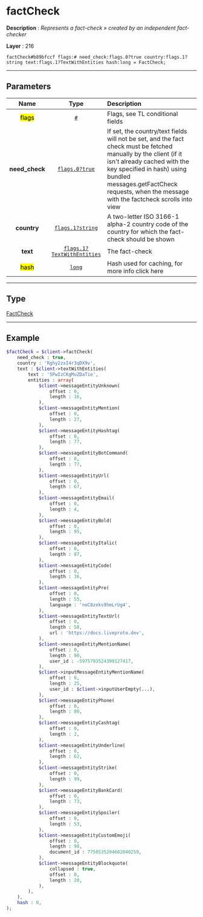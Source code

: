 # factCheck

**Description** : *Represents a fact\-check &raquo; created by an independent fact\-checker*

**Layer** : 216

```tl
factCheck#b89bfccf flags:# need_check:flags.0?true country:flags.1?string text:flags.1?TextWithEntities hash:long = FactCheck;
```

---

## Parameters

| Name | Type | Description |
| :---: | :---: | :--- |
| <mark>flags</mark> | [`#`](type/#) | Flags, see TL conditional fields |
| **need_check** | [`flags.0?true`](type/true) | If set, the country/text fields will not be set, and the fact check must be fetched manually by the client (if it isn't already cached with the key specified in hash) using bundled messages.getFactCheck requests, when the message with the factcheck scrolls into view |
| **country** | [`flags.1?string`](type/string) | A two-letter ISO 3166-1 alpha-2 country code of the country for which the fact-check should be shown |
| **text** | [`flags.1?TextWithEntities`](type/TextWithEntities) | The fact-check |
| <mark>hash</mark> | [`long`](type/long) | Hash used for caching, for more info click here |

---

## Type

[FactCheck](type/FactCheck)

---

## Example

```php
$factCheck = $client->factCheck(
	need_check : true,
	country : 'Rghy2zxI4r3qDX9v',
	text : $client->textWithEntities(
		text : '5PwIzCKgMuZDaTio',
		entities : array(
			$client->messageEntityUnknown(
				offset : 0,
				length : 16,
			),
			$client->messageEntityMention(
				offset : 0,
				length : 27,
			),
			$client->messageEntityHashtag(
				offset : 0,
				length : 77,
			),
			$client->messageEntityBotCommand(
				offset : 0,
				length : 77,
			),
			$client->messageEntityUrl(
				offset : 0,
				length : 67,
			),
			$client->messageEntityEmail(
				offset : 0,
				length : 4,
			),
			$client->messageEntityBold(
				offset : 0,
				length : 95,
			),
			$client->messageEntityItalic(
				offset : 0,
				length : 87,
			),
			$client->messageEntityCode(
				offset : 0,
				length : 36,
			),
			$client->messageEntityPre(
				offset : 0,
				length : 55,
				language : 'noC8zeks9hmLrUg4',
			),
			$client->messageEntityTextUrl(
				offset : 0,
				length : 58,
				url : 'https://docs.liveproto.dev',
			),
			$client->messageEntityMentionName(
				offset : 0,
				length : 90,
				user_id : -5975793524399127417,
			),
			$client->inputMessageEntityMentionName(
				offset : 0,
				length : 25,
				user_id : $client->inputUserEmpty(...),
			),
			$client->messageEntityPhone(
				offset : 0,
				length : 80,
			),
			$client->messageEntityCashtag(
				offset : 0,
				length : 2,
			),
			$client->messageEntityUnderline(
				offset : 0,
				length : 62,
			),
			$client->messageEntityStrike(
				offset : 0,
				length : 99,
			),
			$client->messageEntityBankCard(
				offset : 0,
				length : 73,
			),
			$client->messageEntitySpoiler(
				offset : 0,
				length : 53,
			),
			$client->messageEntityCustomEmoji(
				offset : 0,
				length : 98,
				document_id : 7750535294602040259,
			),
			$client->messageEntityBlockquote(
				collapsed : true,
				offset : 0,
				length : 20,
			),
		),
	),
	hash : 0,
);
```